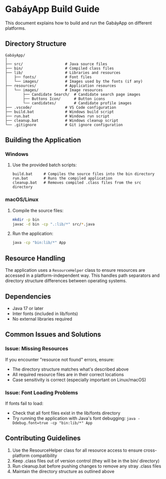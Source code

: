 # GabáyApp Build Guide

This document explains how to build and run the GabáyApp on different platforms.

## Directory Structure

```
GabáyApp/
│
├── src/                   # Java source files
├── bin/                   # Compiled class files
├── lib/                   # Libraries and resources
│   ├── fonts/             # Font files
│   └── images/            # Images used by the fonts (if any)
├── resources/             # Application resources
│   └── images/            # Image resources
│       ├── Candidate Search/  # Candidate search page images
│       ├── Buttons Icon/      # Button icons
│       └── candidates/        # Candidate profile images
├── .vscode/               # VS Code configuration
├── build.bat              # Windows build script
├── run.bat                # Windows run script
├── cleanup.bat            # Windows cleanup script
└── .gitignore             # Git ignore configuration
```

## Building the Application

### Windows

1. Use the provided batch scripts:
   ```
   build.bat     # Compiles the source files into the bin directory
   run.bat       # Runs the compiled application
   cleanup.bat   # Removes compiled .class files from the src directory
   ```

### macOS/Linux

1. Compile the source files:
   ```bash
   mkdir -p bin
   javac -d bin -cp ".:lib/*" src/*.java
   ```

2. Run the application:
   ```bash
   java -cp "bin:lib/*" App
   ```

## Resource Handling

The application uses a `ResourceHelper` class to ensure resources are accessed in a platform-independent way. This handles path separators and directory structure differences between operating systems.

## Dependencies

- Java 17 or later
- Inter fonts (included in lib/fonts)
- No external libraries required

## Common Issues and Solutions

### Issue: Missing Resources

If you encounter "resource not found" errors, ensure:
- The directory structure matches what's described above
- All required resource files are in their correct locations
- Case sensitivity is correct (especially important on Linux/macOS)

### Issue: Font Loading Problems

If fonts fail to load:
- Check that all font files exist in the lib/fonts directory
- Try running the application with Java's font debugging: `java -Ddebug.font=true -cp "bin:lib/*" App`

## Contributing Guidelines

1. Use the ResourceHelper class for all resource access to ensure cross-platform compatibility
2. Keep .class files out of version control (they will be in the bin/ directory)
3. Run cleanup.bat before pushing changes to remove any stray .class files
4. Maintain the directory structure as outlined above 